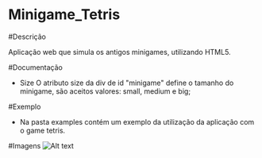 Minigame_Tetris
===============

#Descrição

Aplicação web que simula os antigos minigames, utilizando HTML5.

#Documentação

* Size
O atributo size da div de id "minigame" define o tamanho do minigame, são aceitos valores: small, medium e big;

#Exemplo

* Na pasta examples contém um exemplo da utilização da aplicação com o game tetris.

#Imagens
![Alt text](http://i.imgur.com/59W9LxP.gif "Tetris game")




